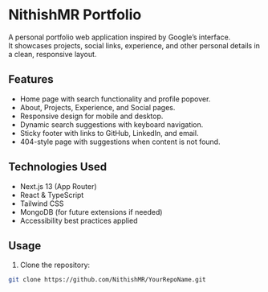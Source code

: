 # NithishMR Portfolio

A personal portfolio web application inspired by Google’s interface.  
It showcases projects, social links, experience, and other personal details in a clean, responsive layout.

## Features
- Home page with search functionality and profile popover.
- About, Projects, Experience, and Social pages.
- Responsive design for mobile and desktop.
- Dynamic search suggestions with keyboard navigation.
- Sticky footer with links to GitHub, LinkedIn, and email.
- 404-style page with suggestions when content is not found.

## Technologies Used
- Next.js 13 (App Router)
- React & TypeScript
- Tailwind CSS
- MongoDB (for future extensions if needed)
- Accessibility best practices applied

## Usage
1. Clone the repository:  
```bash
git clone https://github.com/NithishMR/YourRepoName.git
